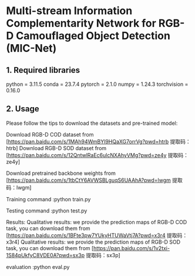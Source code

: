 # Multi-stream Information Complementarity Network for RGB-D Camouflaged Object Detection (MIC-Net)
## 1. Required libraries
python = 3.11.5
conda = 23.7.4
pytorch = 2.1.0
numpy = 1.24.3
torchvision = 0.16.0

## 2. Usage
Please follow the tips to download the datasets and pre-trained model:

Download RGB-D COD dataset from [https://pan.baidu.com/s/1MAh94WmBYl9HQaXG7orrVg?pwd=htrb 提取码：htrb]
Download RGB-D SOD dataset from [https://pan.baidu.com/s/12QntwlRaEc6ulcNXAhyVMg?pwd=ze4y 提取码：ze4y]

Download pretrained backbone weights from [https://pan.baidu.com/s/1tbCtY6AVWSBLguqS6UAAhA?pwd=lwgm 提取码：lwgm]

Training command :python train.py

Testing command :python test.py

Results:
Qualitative results: we provide the prediction maps of RGB-D COD task, you can download them from [https://pan.baidu.com/s/1BFte3pw7YUkyHTUWaVtj7A?pwd=x3r4 提取码：x3r4]
Qualitative results: we provide the prediction maps of RGB-D SOD task, you can download them from [https://pan.baidu.com/s/1v2txi-1S84pUkfyC8VDE0A?pwd=sx3p 提取码：sx3p]

evaluation :python eval.py
